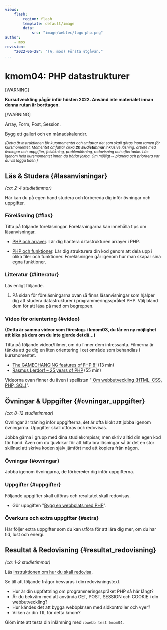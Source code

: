 ```yaml
---
views:
    flash:
        region: flash
        template: default/image
        data:
            src: "image/webtec/logo-php.png"
author:
    - mos
revision:
    "2022-06-28": "(A, mos) Första utgåvan."
...
```

kmom04: PHP datastrukturer
==================================

[WARNING]

**Kursutveckling pågår inför hösten 2022. Använd inte materialet innan denna rutan är borttagen.**

[/WARNING]

Array, Form, Post, Session.

Bygg ett galleri och en månadskalender.


<small><i>(Detta är instruktionen för kursmomentet och omfattar det som skall göras inom ramen för kursmomentet. Momentet omfattar cirka **20 studietimmar** inklusive läsning, arbete med övningar och uppgifter, felsökning, problemlösning, redovisning och eftertanke. Läs igenom hela kursmomentet innan du börjar jobba. Om möjligt -- planera och prioritera var du vill lägga tiden.)</i></small>


<!--stop-->

Läs & Studera  {#lasanvisningar}
---------------------------------

*(ca: 2-4 studietimmar)*

Här kan du på egen hand studera och förbereda dig inför övningar och uppgifter.



### Föreläsning {#flas}

Titta på följande föreläsningar. Föreläsningarna kan innehålla tips om läsanvisningar.

* [PHP och arrayer](./../forelasning/php-arrayer). Lär dig hantera datastrukturen arrayer i PHP.

* [PHP och funktioner](./../forelasning/php-funktioner). Lär dig strukturera din kod genom att dela upp i olika filer och funktioner. Föreläsningen går igenom hur man skapar sina egna funktioner.


<!--
Finns ej

* Superglobals
* [PHP och HTML formulär](./../forelasning/php-html-formular)
* [PHP, cookies och sessioner](./../forelasning/php-cookie-session)

Ovan föreläsningar ersätts av en längre lektion.

* Om innehåll i webbplatsen? (markdown kanske, som en filbaserad databas)
* PHP läsa från lokala filer, prepare för databas
-->



### Litteratur  {#litteratur}

Läs enligt följande.

1. På sidan för föreläsningarna ovan så finns läsanvisningar som hjälper dig att studera datastrukturer i programmeringsspråket PHP. Välj bland dem för att läsa på med om begreppen.

<!--
* Jobba igenom PHP-guiden och börja använda den igen?

    * Arrayer
    * Superglobals
    * HTML form
    * Funktioner

1. Läs igenom följande sektioner i guiden "[Kom igång med programmering i PHP](guide/kom-igang-med-programmering-i-php)".
    * [Egenskapade funktioner](guide/kom-igang-med-programmering-i-php/egenskapade-funktioner)
-->



### Video för orientering {#video}

__(Detta är samma videor som föreslogs i kmom03, du får en ny möjlighet att kika på dem om du inte gjorde det då...)__

Titta på följande videor/filmer, om du finner dem intressanta. Filmerna är tänkta att ge dig en liten orientering i det område som behandlas i kursmomentet.

* [The GAMECHANGING features of PHP 8!](https://www.youtube.com/watch?v=f_cwnwaEwaY) (13 min)
* [Rasmus Lerdorf – 25 years of PHP](https://www.youtube.com/watch?v=Qa_xVjTiOUw) (55 min)

Videorna ovan finner du även i spellistan "[ Om webbutveckling (HTML, CSS, PHP, SQL)](https://www.youtube.com/playlist?list=PLKtP9l5q3ce-Qp6DTS_2s6q-Br66ufoWc)".



Övningar & Uppgifter  {#ovningar_uppgifter}
-------------------------------------------

*(ca: 8-12 studietimmar)*

Övningar är träning inför uppgifterna, det är ofta klokt att jobba igenom övningarna. Uppgifter skall utföras och redovisas.

Jobba gärna i grupp med dina studiekompisar, men skriv alltid din egen kod för hand. Även om du tjuvkikar för att hitta bra lösningar så är det en stor skillnad att skriva koden själv jämfört med att kopiera från någon.



### Övningar {#ovningar}

Jobba igenom övningarna, de förbereder dig inför uppgifterna.


<!--
* Arrayer
* (Funktioner)
* POST med processingsida
* Session

* Programmera något med PHP, som en övningssida i report?

* I lektionen "[Bygg en webbplats med PHP](./../forelasning/bygg-en-webbplats-med-php)" får du hjälp att komma igång med uppgiften. Lektionen spelas in.
-->



### Uppgifter {#uppgifter}

Följande uppgifter skall utföras och resultatet skall redovisas.

* Gör uppgiften "[Bygg en webbplats med PHP](uppgift/bygg-en-webbplats-med-php)".

<!--
Kalender, månadens babe

Kalender samt bytta månad med länk.

Galleri med bilder, klicka runt, läsa av filer i katalog. Next

Bygg formulär. (som övning?)
https://jonkopingenergi.se/privat/fiber/serviceavgift (använd även till databasen)

Session, formulär med POST

Inloggning av användare med lösenord.

Som uppgift?
https://arkiv.dbwebb.se/kod-exempel/business-card-generator/

1. Jobba igenom övningen "[Att bygga en styleväljare till sin webbplats](kunskap/att-bygga-en-stylevaljare-till-sin-webbplats)".


Inför labbarna (kmom04-06) om det känns som det behövs och om det känns att det finns utrymme (koppla till guiden?)

1. Gör uppgiften "[PHP lab 3: Arrayer](uppgift/php-lab3-arrayer)". Spara alla filerna i katalogen `me/kmom03/lab3`.

1. Gör uppgiften "[PHP lab 4: skapa egna funktioner](uppgift/php-lab4-skapa-egna-funktioner)". Spara alla filerna i katalogen `me/kmom04/lab4`.

-->


### Överkurs och extra uppgifter {#extra}

Här följer extra uppgifter som du kan utföra för att lära dig mer, om du har tid, lust och energi.

<!--
* Login, gör ett komplett loginskript/hantering

* Markdown, läs in fil och konvertera, kräver composer och PHP i pathen (låt vara tills design-kursen)
-->




Resultat & Redovisning  {#resultat_redovisning}
-----------------------------------------------

*(ca: 1-2 studietimmar)*

Läs [instruktionen om hur du skall redovisa](./../redovisa).

Se till att följande frågor besvaras i din redovisningstext.

* Hur är din uppfattning om programmeringsspråket PHP så här långt?
* Är du bekväm med att använda GET, POST, SESSION och COOKIE i din webbutveckling?
* Hur kändes det att bygga webbplatsen med sidkontroller och vyer?
* Vilken är din TIL för detta kmom?

Glöm inte att testa din inlämning med `dbwebb test kmom04`.
